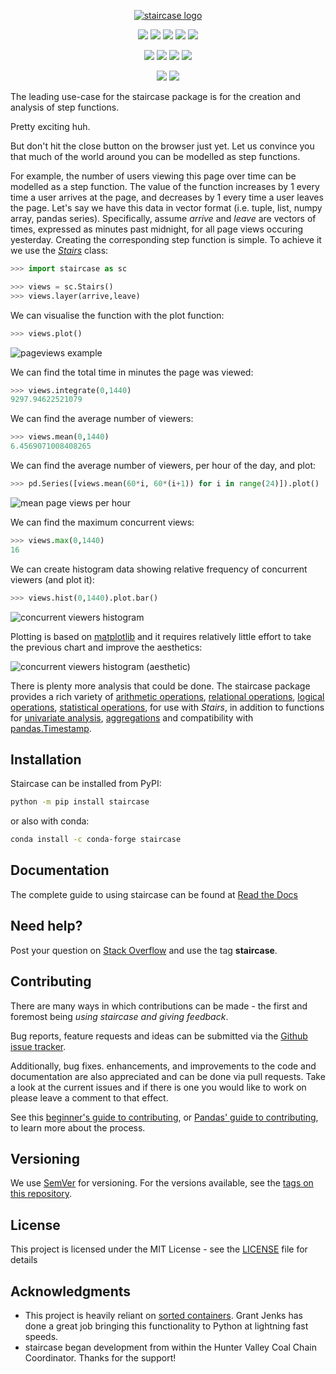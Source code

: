 <p align="center"><a href="https://github.com/venaturum/staircase"><img src="https://github.com/venaturum/staircase/blob/master/docs/img/staircase.png?raw=true" title="staircase logo" alt="staircase logo"></a></p>


<p align="center">
	<a href="https://pepy.tech/project/staircase/" alt="PyPI downloads">
        <img src="https://pepy.tech/badge/staircase" /></a>
    <a href="https://www.python.org/" alt="Python version">
        <img src="https://img.shields.io/pypi/pyversions/staircase" /></a>
    <a href="https://pypi.org/project/staircase/" alt="PyPI version">
        <img src="https://img.shields.io/pypi/v/staircase" /></a>
    <a href="https://anaconda.org/conda-forge/staircase" alt="Conda Forge version">
        <img src="https://anaconda.org/conda-forge/staircase/badges/version.svg" /></a>
    <a href="https://staircase.mit-license.org/" alt="License">
        <img src="http://img.shields.io/:license-mit-blue.svg?style=flat-square"></a>
</p>
<p align="center">
	<a href="https://travis-ci.com/github/venaturum/staircase" alt"Travis CI">
		<img src="https://travis-ci.com/venaturum/staircase.svg?branch=master"/></a>
    <a href="https://railing.readthedocs.io/en/latest/" alt="Read the Docs">
        <img src="https://readthedocs.org/projects/railing/badge/?version=latest" /></a>
	<a href="https://www.codacy.com/gh/venaturum/staircase/dashboard" alt="Codacy Grade">
        <img src="https://app.codacy.com/project/badge/Grade/04eb9240feec4b4e95b20b96d060d38c" /></a>	
	<a href="https://codecov.io/gh/venaturum/staircase"  alt="Codecov coverage">
		<img src="https://codecov.io/gh/venaturum/staircase/branch/master/graph/badge.svg?token=AsjexD8Xbh"/></a>
</p>
<p align="center">
	<a href="https://mybinder.org/v2/gh/venaturum/staircase/CondaBuild?filepath=docs%2Fexamples" alt="Binder">
        <img src="https://mybinder.org/badge_logo.svg" /></a>	
	<a href="https://colab.research.google.com/github/venaturum/staircase/blob/master/docs/examples/Index.ipynb" alt="Colab">
        <img src="https://colab.research.google.com/assets/colab-badge.svg" /></a>		
</p>

The leading use-case for the staircase package is for the creation and analysis of step functions.

Pretty exciting huh.

But don't hit the close button on the browser just yet.  Let us convince you that much of the world around you can be modelled as step functions.

For example, the number of users viewing this page over time can be modelled as a step function.  The value of the function increases by 1 every time a user arrives at the page, and decreases by 1 every time a user leaves the page.  Let's say we have this data in vector format (i.e. tuple, list, numpy array, pandas series).  Specifically, assume *arrive* and *leave* are vectors of times, expressed as minutes past midnight, for all page views occuring yesterday.  Creating the corresponding step function is simple.  To achieve it we use the *[Stairs](https://railing.readthedocs.io/en/latest/Stairs.html)* class:

```python
>>> import staircase as sc

>>> views = sc.Stairs()
>>> views.layer(arrive,leave)
```

We can visualise the function with the plot function:
```python
>>> views.plot()
```
<p align="left"><img src="https://github.com/venaturum/staircase/blob/master/docs/img/pageviews.png?raw=true" title="pageviews example" alt="pageviews example"></p>

We can find the total time in minutes the page was viewed:
```python
>>> views.integrate(0,1440)
9297.94622521079
```

We can find the average number of viewers:
```python
>>> views.mean(0,1440)
6.4569071008408265
```

We can find the average number of viewers, per hour of the day, and plot:
```python
>>> pd.Series([views.mean(60*i, 60*(i+1)) for i in range(24)]).plot()
```
<p align="left"><img src="https://github.com/venaturum/staircase/blob/master/docs/img/meanperhour.png?raw=true" title="mean page views per hour" alt="mean page views per hour"></p>

We can find the maximum concurrent views:
```python
>>> views.max(0,1440)
16
```

We can create histogram data showing relative frequency of concurrent viewers (and plot it):
```python
>>> views.hist(0,1440).plot.bar()
```
<p align="left"><img src="https://github.com/venaturum/staircase/blob/master/docs/img/pageviewshist.png?raw=true" title="concurrent viewers histogram" alt="concurrent viewers histogram"></p>


Plotting is based on [matplotlib](https://matplotlib.org) and it requires relatively little effort to take the previous chart and improve the aesthetics:
<p align="left"><img src="https://github.com/venaturum/staircase/blob/master/docs/img/pageviewshistpretty.png?raw=true" title="concurrent viewers histogram (aesthetic)" alt="concurrent viewers histogram (aesthetic)"></p>


There is plenty more analysis that could be done.  The staircase package provides a rich variety of [arithmetic operations](https://railing.readthedocs.io/en/latest/Stairs.html#arithmetic-operators), [relational operations](https://railing.readthedocs.io/en/latest/Stairs.html#relational-operators), [logical operations](https://railing.readthedocs.io/en/latest/Stairs.html#logical-operators), [statistical operations](https://railing.readthedocs.io/en/latest/Stairs.html#statistical-operators), for use with *Stairs*, in addition to functions for [univariate analysis](https://railing.readthedocs.io/en/latest/Stairs.html#summary-statistics), [aggregations](https://railing.readthedocs.io/en/latest/module_funcs.html) and compatibility with [pandas.Timestamp](https://pandas.pydata.org/pandas-docs/latest/reference/api/pandas.Timestamp.html).


## Installation

Staircase can be installed from PyPI:

```bash
python -m pip install staircase
```

or also with conda:

```bash
conda install -c conda-forge staircase
```

## Documentation
The complete guide to using staircase can be found at [Read the Docs](https://railing.readthedocs.io/en/latest/index.html)


## Need help?
Post your question on [Stack Overflow](https://stackoverflow.com/) and use the tag **staircase**.


## Contributing
There are many ways in which contributions can be made - the first and foremost being *using staircase and giving feedback*.

Bug reports, feature requests and ideas can be submitted via the [Github issue tracker](https://github.com/venaturum/staircase/issues).

Additionally, bug fixes. enhancements, and improvements to the code and documentation are also appreciated and can be done via pull requests.
Take a look at the current issues and if there is one you would like to work on please leave a comment to that effect.

See this [beginner's guide to contributing](https://github.com/firstcontributions/first-contributions), or [Pandas' guide to contributing](https://pandas.pydata.org/pandas-docs/stable/development/contributing.html), to learn more about the process.


## Versioning

We use [SemVer](http://semver.org/) for versioning. For the versions available, see the [tags on this repository](https://github.com/venaturum/staircase/tags). 


## License

This project is licensed under the MIT License - see the [LICENSE](https://staircase.mit-license.org/) file for details

## Acknowledgments

* This project is heavily reliant on [sorted containers](http://www.grantjenks.com/docs/sortedcontainers/).  Grant Jenks has done a great job bringing this functionality to Python at lightning fast speeds.
* staircase began development from within the Hunter Valley Coal Chain Coordinator.  Thanks for the support!